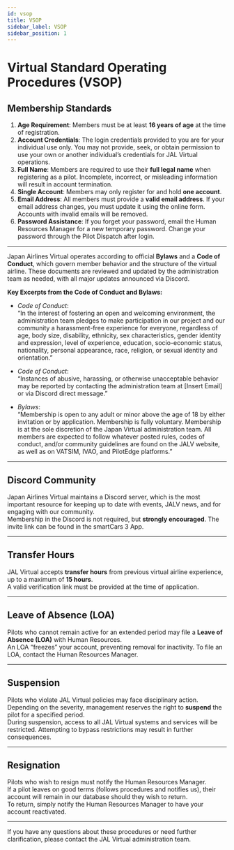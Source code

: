 ```yaml
---
id: vsop
title: VSOP
sidebar_label: VSOP
sidebar_position: 1
---
```


# Virtual Standard Operating Procedures (VSOP)

## Membership Standards

1. **Age Requirement**: Members must be at least **16 years of age** at the time of registration.
2. **Account Credentials**: The login credentials provided to you are for your individual use only. You may not provide, seek, or obtain permission to use your own or another individual’s credentials for JAL Virtual operations.
3. **Full Name**: Members are required to use their **full legal name** when registering as a pilot. Incomplete, incorrect, or misleading information will result in account termination.
4. **Single Account**: Members may only register for and hold **one account**.
5. **Email Address**: All members must provide a **valid email address**. If your email address changes, you must update it using the online form. Accounts with invalid emails will be removed.
6. **Password Assistance**: If you forget your password, email the Human Resources Manager for a new temporary password. Change your password through the Pilot Dispatch after login.

---

Japan Airlines Virtual operates according to official **Bylaws** and a **Code of Conduct**, which govern member behavior and the structure of the virtual airline. These documents are reviewed and updated by the administration team as needed, with all major updates announced via Discord.

**Key Excerpts from the Code of Conduct and Bylaws:**

- _Code of Conduct_:  
  “In the interest of fostering an open and welcoming environment, the administration team pledges to make participation in our project and our community a harassment-free experience for everyone, regardless of age, body size, disability, ethnicity, sex characteristics, gender identity and expression, level of experience, education, socio-economic status, nationality, personal appearance, race, religion, or sexual identity and orientation.”

- _Code of Conduct_:  
  “Instances of abusive, harassing, or otherwise unacceptable behavior may be reported by contacting the administration team at [Insert Email] or via Discord direct message.”

- _Bylaws_:  
  “Membership is open to any adult or minor above the age of 18 by either invitation or by application. Membership is fully voluntary. Membership is at the sole discretion of the Japan Virtual administration team. All members are expected to follow whatever posted rules, codes of conduct, and/or community guidelines are found on the JALV website, as well as on VATSIM, IVAO, and PilotEdge platforms.”

---

## Discord Community

Japan Airlines Virtual maintains a Discord server, which is the most important resource for keeping up to date with events, JALV news, and for engaging with our community.  
Membership in the Discord is not required, but **strongly encouraged**. The invite link can be found in the smartCars 3 App.

---

## Transfer Hours

JAL Virtual accepts **transfer hours** from previous virtual airline experience, up to a maximum of **15 hours**.  
A valid verification link must be provided at the time of application.

---

## Leave of Absence (LOA)

Pilots who cannot remain active for an extended period may file a **Leave of Absence (LOA)** with Human Resources.  
An LOA “freezes” your account, preventing removal for inactivity. To file an LOA, contact the Human Resources Manager.

---

## Suspension

Pilots who violate JAL Virtual policies may face disciplinary action.  
Depending on the severity, management reserves the right to **suspend** the pilot for a specified period.  
During suspension, access to all JAL Virtual systems and services will be restricted. Attempting to bypass restrictions may result in further consequences.

---

## Resignation

Pilots who wish to resign must notify the Human Resources Manager.  
If a pilot leaves on good terms (follows procedures and notifies us), their account will remain in our database should they wish to return.  
To return, simply notify the Human Resources Manager to have your account reactivated.

---

If you have any questions about these procedures or need further clarification, please contact the JAL Virtual administration team.
